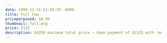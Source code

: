 ```yaml
---
date: 1999-12-31 11:59:59 -0800
title: Full Cow
priceperpound: $4.99
thumbnail: full.png
price: 2125
description: $4250 maximum total price – down payment of $2125 with remainder to be invoiced upon processing. Buyer can choose cuts.
---
```

